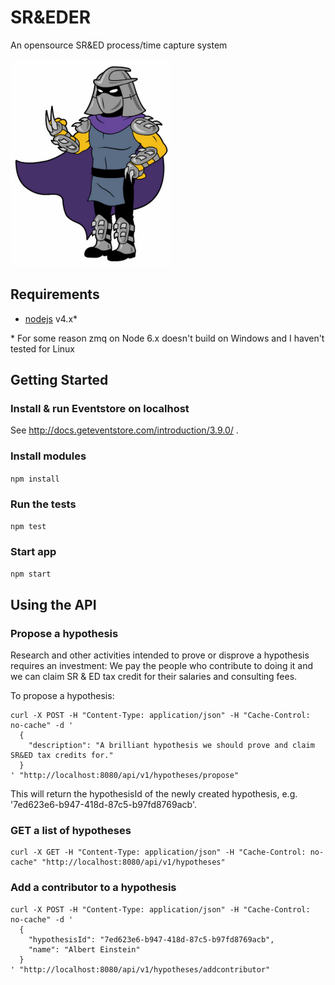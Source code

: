 # SR&EDER

An opensource SR&ED process/time capture system

![SREDER](Shredder.png)

## Requirements

* [nodejs](https://nodejs.org) v4.x\*

\* For some reason zmq on Node 6.x doesn't build on Windows and I haven't tested for Linux


## Getting Started

### Install & run Eventstore on localhost

See http://docs.geteventstore.com/introduction/3.9.0/ . 

### Install modules

`npm install`

### Run the tests

`npm test`

### Start app

`npm start`

## Using the API

### Propose a hypothesis

Research and other activities intended to prove or disprove a hypothesis requires an investment: 
We pay the people who contribute to doing it and we can claim SR & ED tax credit for their salaries and consulting fees. 

To propose a hypothesis:

```
curl -X POST -H "Content-Type: application/json" -H "Cache-Control: no-cache" -d '
  {
    "description": "A brilliant hypothesis we should prove and claim SR&ED tax credits for."
  }
' "http://localhost:8080/api/v1/hypotheses/propose"
```
This will return the hypothesisId of the newly created hypothesis, e.g. '7ed623e6-b947-418d-87c5-b97fd8769acb'. 

### GET a list of hypotheses

```
curl -X GET -H "Content-Type: application/json" -H "Cache-Control: no-cache" "http://localhost:8080/api/v1/hypotheses"
```

### Add a contributor to a hypothesis

```
curl -X POST -H "Content-Type: application/json" -H "Cache-Control: no-cache" -d '
  {
  	"hypothesisId": "7ed623e6-b947-418d-87c5-b97fd8769acb",
    "name": "Albert Einstein"
  }
' "http://localhost:8080/api/v1/hypotheses/addcontributor"
```

